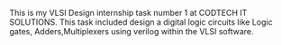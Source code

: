 This is my VLSI Design internship task number 1 at CODTECH IT SOLUTIONS. This task included design a digital logic circuits like Logic gates, Adders,Multiplexers using verilog within the VLSI software.
